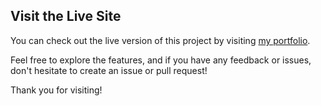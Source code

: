 ## Visit the Live Site

You can check out the live version of this project by visiting [my portfolio](https://https://portfolio-cyan-alpha-89.vercel.app).

Feel free to explore the features, and if you have any feedback or issues, don't hesitate to create an issue or pull request!

Thank you for visiting!
